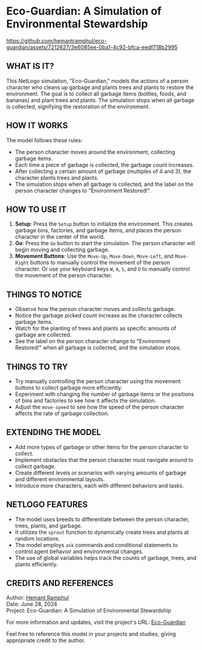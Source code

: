 # Eco-Guardian: A Simulation of Environmental Stewardship

https://github.com/hemantramphul/eco-guardian/assets/7212627/3e6085ee-0ba1-4c92-bfca-eedf718b2995


## WHAT IS IT?

This NetLogo simulation, "Eco-Guardian," models the actions of a person character who cleans up garbage and plants trees and plants to restore the environment. The goal is to collect all garbage items (bottles, foods, and bananas) and plant trees and plants. The simulation stops when all garbage is collected, signifying the restoration of the environment.

## HOW IT WORKS

The model follows these rules:
- The person character moves around the environment, collecting garbage items.
- Each time a piece of garbage is collected, the garbage count increases.
- After collecting a certain amount of garbage (multiples of 4 and 3), the character plants trees and plants.
- The simulation stops when all garbage is collected, and the label on the person character changes to "Environment Restored!".

## HOW TO USE IT

1. **Setup**: Press the `Setup` button to initialize the environment. This creates garbage bins, factories, and garbage items, and places the person character in the center of the world.
2. **Go**: Press the `Go` button to start the simulation. The person character will begin moving and collecting garbage.
3. **Movement Buttons**: Use the `Move-Up`, `Move-Down`, `Move-Left`, and `Move-Right` buttons to manually control the movement of the person character. Or use your keyboard keys `W`, `A`, `S`, and `D` to manually control the movement of the person character.

## THINGS TO NOTICE

- Observe how the person character moves and collects garbage.
- Notice the garbage picked count increase as the character collects garbage items.
- Watch for the planting of trees and plants as specific amounts of garbage are collected.
- See the label on the person character change to "Environment Restored!" when all garbage is collected, and the simulation stops.

## THINGS TO TRY

- Try manually controlling the person character using the movement buttons to collect garbage more efficiently.
- Experiment with changing the number of garbage items or the positions of bins and factories to see how it affects the simulation.
- Adjust the `move-speed` to see how the speed of the person character affects the rate of garbage collection.

## EXTENDING THE MODEL

- Add more types of garbage or other items for the person character to collect.
- Implement obstacles that the person character must navigate around to collect garbage.
- Create different levels or scenarios with varying amounts of garbage and different environmental layouts.
- Introduce more characters, each with different behaviors and tasks.

## NETLOGO FEATURES

- The model uses breeds to differentiate between the person character, trees, plants, and garbage.
- It utilizes the `sprout` function to dynamically create trees and plants at random locations.
- The model employs `ask` commands and conditional statements to control agent behavior and environmental changes.
- The use of global variables helps track the counts of garbage, trees, and plants efficiently.

## CREDITS AND REFERENCES

Author: [Hemant Ramphul](https://github.com/hemantramphul/)<br/>
Date: June 28, 2024  
Project: Eco-Guardian: A Simulation of Environmental Stewardship

For more information and updates, visit the project's URL: [Eco-Guardian](https://github.com/hemantramphul/eco-guardian/)

Feel free to reference this model in your projects and studies, giving appropriate credit to the author.
